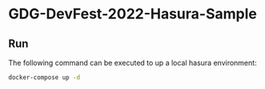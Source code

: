 # GDG-DevFest-2022-Hasura-Sample

## Run

The following command can be executed to up a local hasura environment:

```bash
docker-compose up -d
```
